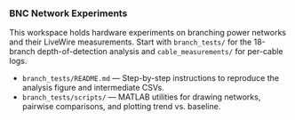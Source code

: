 ### BNC Network Experiments

This workspace holds hardware experiments on branching power networks and their LiveWire measurements. Start with `branch_tests/` for the 18-branch depth-of-detection analysis and `cable_measurements/` for per-cable logs.

- `branch_tests/README.md` — Step-by-step instructions to reproduce the analysis figure and intermediate CSVs.
- `branch_tests/scripts/` — MATLAB utilities for drawing networks, pairwise comparisons, and plotting trend vs. baseline.


